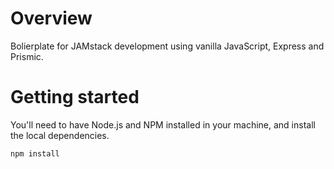 # Overview
Bolierplate for JAMstack development using vanilla JavaScript, Express and Prismic.

# Getting started

You'll need to have Node.js and NPM installed in your machine, and install the local dependencies. 

```
npm install
